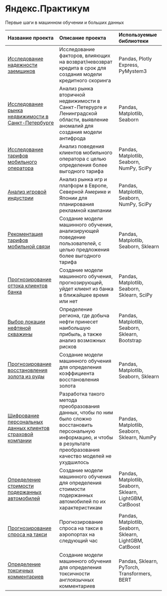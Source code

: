 # Яндекс.Практикум
Первые шаги в машинном обучении и больших данных



| Название проекта | Описание проекта | Используемые библиотеки |
| :-------------------- | :--------------------- |:---------------------------|
| [Исследование надежности заемщиков](https://github.com/shishonkovMa/Yandex.Praktikum/tree/master/01.%20%D0%98%D1%81%D1%81%D0%BB%D0%B5%D0%B4%D0%BE%D0%B2%D0%B0%D0%BD%D0%B8%D0%B5%20%D0%BD%D0%B0%D0%B4%D0%B5%D0%B6%D0%BD%D0%BE%D1%81%D1%82%D0%B8%20%D0%B7%D0%B0%D0%B5%D0%BC%D1%89%D0%B8%D0%BA%D0%BE%D0%B2) | Исследование факторов, влияющих на возврат/невозврат кредита в срок для создания модели кредитного скоринга | Pandas, Plotly Express, PyMystem3 |
| [Исследование рынка недвижимости в Санкт-Петербурге](https://github.com/shishonkovMa/Yandex.Praktikum/tree/master/02.%20%D0%98%D1%81%D1%81%D0%BB%D0%B5%D0%B4%D0%BE%D0%B2%D0%B0%D0%BD%D0%B8%D0%B5%20%D1%80%D1%8B%D0%BD%D0%BA%D0%B0%20%D0%BD%D0%B5%D0%B4%D0%B2%D0%B8%D0%B6%D0%B8%D0%BC%D0%BE%D1%81%D1%82%D0%B8%20%D0%B2%20%D0%A1%D0%BF%D0%B1) | Анализ рынка вторичной недвижимости в Санкт-Петерурге и Ленинградской области, выявление аномалий для создания модели антифрода | Pandas, Matplotlib, Seaborn |
| [Исследование тарифов мобильного оператора](https://github.com/shishonkovMa/Yandex.Praktikum/tree/master/03.%20%D0%98%D1%81%D1%81%D0%BB%D0%B5%D0%B4%D0%BE%D0%B2%D0%B0%D0%BD%D0%B8%D0%B5%20%D1%82%D0%B0%D1%80%D0%B8%D1%84%D0%BE%D0%B2%20%D0%BC%D0%BE%D0%B1%D0%B8%D0%BB%D1%8C%D0%BD%D0%BE%D0%B3%D0%BE%20%D0%BE%D0%BF%D0%B5%D1%80%D0%B0%D1%82%D0%BE%D1%80%D0%B0) | Анализ поведения клиентов мобильного оператора с целью определения более выгодного тарифа | Pandas, Matplotlib, Seaborn, NumPy, SciPy |
| [Анализ игровой индустрии](https://github.com/shishonkovMa/Yandex.Praktikum/tree/master/04.%20%D0%90%D0%BD%D0%B0%D0%BB%D0%B8%D0%B7%20%D0%B8%D0%B3%D1%80%D0%BE%D0%B2%D0%BE%D0%B9%20%D0%B8%D0%BD%D0%B4%D1%83%D1%81%D1%82%D1%80%D0%B8%D0%B8) | Анализ рынка игр и платформ в Европе, Северной Америке и Японии для планирования рекламной кампании | Pandas, Matplotlib, Seaborn, NumPy, SciPy |
| [Рекоментация тарифов мобильной связи](https://github.com/shishonkovMa/Yandex.Praktikum/tree/master/05.%20%D0%A0%D0%B5%D0%BA%D0%BE%D0%BC%D0%B5%D0%BD%D0%B4%D0%B0%D1%86%D0%B8%D1%8F%20%D1%82%D0%B0%D1%80%D0%B8%D1%84%D0%BE%D0%B2%20%D0%BC%D0%BE%D0%B1%D0%B8%D0%BB%D1%8C%D0%BD%D0%BE%D0%B9%20%D1%81%D0%B2%D1%8F%D0%B7%D0%B8) | Создание модели машинного обучения, анализирующей поведение пользователей, с целью предложения более выгодного тарифа | Pandas, Matplotlib, Seaborn, Sklearn |
| [Прогнозирование оттока клиентов банка](https://github.com/shishonkovMa/Yandex.Praktikum/tree/master/06.%20%D0%9F%D1%80%D0%BE%D0%B3%D0%BD%D0%BE%D0%B7%D0%B8%D1%80%D0%BE%D0%B2%D0%B0%D0%BD%D0%B8%D0%B5%20%D0%BE%D1%82%D1%82%D0%BE%D0%BA%D0%B0%20%D0%BA%D0%BB%D0%B8%D0%B5%D0%BD%D1%82%D0%BE%D0%B2%20%D0%B1%D0%B0%D0%BD%D0%BA%D0%B0) | Создание модели машинного обучения, прогнозирующей, уйдет клиент из банка в ближайшее время или нет | Pandas, Matplotlib, Seaborn, Sklearn, SciPy |
| [Выбор локации нефтяной скважины](https://github.com/shishonkovMa/Yandex.Praktikum/tree/master/07.%20%D0%92%D1%8B%D0%B1%D0%BE%D1%80%20%D0%BB%D0%BE%D0%BA%D0%B0%D1%86%D0%B8%D0%B8%20%D0%BD%D0%B5%D1%84%D1%82%D1%8F%D0%BD%D0%BE%D0%B9%20%D1%81%D0%BA%D0%B2%D0%B0%D0%B6%D0%B8%D0%BD%D1%8B) | Определение региона, где добыча нефти принесет наибольшую прибыль, а также анализ возможных рисков | Pandas, Matplotlib, Seaborn, Sklearn, Bootstrap |
| [Прогнозирование восстановления золота из руды](https://github.com/shishonkovMa/Yandex.Praktikum/tree/master/08.%20%D0%9F%D1%80%D0%BE%D0%B3%D0%BD%D0%BE%D0%B7%D0%B8%D1%80%D0%BE%D0%B2%D0%B0%D0%BD%D0%B8%D0%B5%20%D0%B2%D0%BE%D1%81%D1%81%D1%82%D0%B0%D0%BD%D0%BE%D0%B2%D0%BB%D0%B5%D0%BD%D0%B8%D1%8F%20%D0%B7%D0%BE%D0%BB%D0%BE%D1%82%D0%B0%20%D0%B8%D0%B7%20%D1%80%D1%83%D0%B4%D1%8B) | Создание модели машинного обучения для определения коэффициента восстановления золота | Pandas, Matplotlib, Seaborn, Sklearn |
| [Шифрование персональных данных клиентов страховой компании](https://github.com/shishonkovMa/Yandex.Praktikum/tree/master/09.%20%D0%A8%D0%B8%D1%84%D1%80%D0%BE%D0%B2%D0%B0%D0%BD%D0%B8%D0%B5%20%D0%BF%D0%B5%D1%80%D1%81%D0%BE%D0%BD%D0%B0%D0%BB%D1%8C%D0%BD%D1%8B%D1%85%20%D0%B4%D0%B0%D0%BD%D0%BD%D1%8B%D1%85%20%D0%BA%D0%BB%D0%B8%D0%B5%D0%BD%D1%82%D0%BE%D0%B2%20%D1%81%D1%82%D1%80%D0%B0%D1%85%D0%BE%D0%B2%D0%BE%D0%B9%20%D0%BA%D0%BE%D0%BC%D0%BF%D0%B0%D0%BD%D0%B8%D0%B8) | Разработка такого метода преобразования данных, чтобы по ним было сложно восстановить персональную информацию, и чтобы в результате преобразования качество моделей не ухудшилось | Pandas, Matplotlib, Seaborn, Sklearn, NumPy |
| [Определение стоимости подержанных автомобилей](https://github.com/shishonkovMa/Yandex.Praktikum/tree/master/10.%20%D0%9E%D0%BF%D1%80%D0%B5%D0%B4%D0%B5%D0%BB%D0%B5%D0%BD%D0%B8%D0%B5%20%D1%81%D1%82%D0%BE%D0%B8%D0%BC%D0%BE%D1%81%D1%82%D0%B8%20%D0%BF%D0%BE%D0%B4%D0%B5%D1%80%D0%B6%D0%B0%D0%BD%D0%BD%D1%8B%D1%85%20%D0%B0%D0%B2%D1%82%D0%BE%D0%BC%D0%BE%D0%B1%D0%B8%D0%BB%D0%B5%D0%B9) | Создание модели машинного обучения для определения стоимости подержанных автомобилей по их характеристикам | Pandas, Matplotlib, Seaborn, Sklearn, LightGBM, CatBoost |
| [Прогнозирование спроса на такси](https://github.com/shishonkovMa/Yandex.Praktikum/tree/master/11.%20%D0%9F%D1%80%D0%BE%D0%B3%D0%BD%D0%BE%D0%B7%D0%B8%D1%80%D0%BE%D0%B2%D0%B0%D0%BD%D0%B8%D0%B5%20%D1%81%D0%BF%D1%80%D0%BE%D1%81%D0%B0%20%D0%BD%D0%B0%20%D1%82%D0%B0%D0%BA%D1%81%D0%B8) | Прогнозирование спроса на такси в аэропортах на следующий час | Pandas, Matplotlib, Seaborn, Sklearn, LightGBM, CatBoost |
| [Определение токсичных комментариев](https://github.com/shishonkovMa/Yandex.Praktikum/tree/master/12.%20%D0%9E%D0%BF%D1%80%D0%B5%D0%B4%D0%B5%D0%BB%D0%B5%D0%BD%D0%B8%D0%B5%20%D1%82%D0%BE%D0%BA%D1%81%D0%B8%D1%87%D0%BD%D1%8B%D1%85%20%D0%BA%D0%BE%D0%BC%D0%BC%D0%B5%D0%BD%D1%82%D0%B0%D1%80%D0%B8%D0%B5%D0%B2) | Создание модели машинного обучения для определения токсичности англоязычных комментариев | Pandas, Sklearn, PyTorch, Transformers, BERT |
